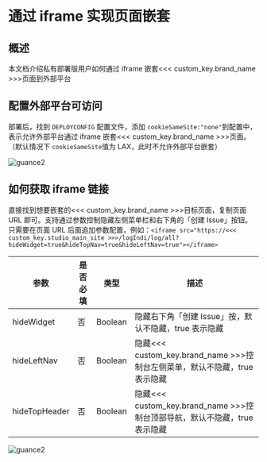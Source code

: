 # 通过 iframe 实现页面嵌套

## 概述

本文档介绍私有部署版用户如何通过 iframe 嵌套<<< custom_key.brand_name >>>页面到外部平台

## 配置外部平台可访问

部署后，找到 `DEPLOYCONFIG` 配置文件，添加 `cookieSameSite:"none"`到配置中，表示允许外部平台通过 iframe 嵌套<<< custom_key.brand_name >>>页面。（默认情况下 `cookieSameSite`值为 LAX，此时不允许外部平台嵌套）

![guance2](img/deployconfig.png)

## 如何获取 iframe 链接

直接找到想要嵌套的<<< custom_key.brand_name >>>目标页面，复制页面 URL 即可。支持通过参数控制隐藏左侧菜单栏和右下角的「创建 Issue」按钮。只需要在页面 URL 后面追加参数配置，例如：`<iframe src="https://<<< custom_key.studio_main_site >>>/logIndi/log/all?hideWidget=true&hideTopNav=true&hideLeftNav=true"></iframe>`

| 参数          | 是否必填 | 类型    | 描述                                                                       |
| ------------- | -------- | ------- | -------------------------------------------------------------------------- |
| hideWidget    | 否       | Boolean | 隐藏右下角「创建 Issue」按，默认不隐藏，true 表示隐藏                      |
| hideLeftNav   | 否       | Boolean | 隐藏<<< custom_key.brand_name >>>控制台左侧菜单，默认不隐藏，true 表示隐藏 |
| hideTopHeader | 否       | Boolean | 隐藏<<< custom_key.brand_name >>>控制台顶部导航，默认不隐藏，true 表示隐藏 |

![guance2](img/iframe-hidewidget.png)
